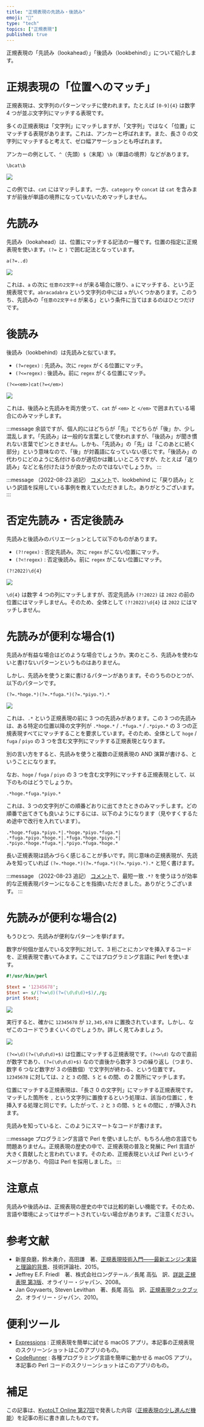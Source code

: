 ```yaml
---
title: "正規表現の先読み・後読み"
emoji: "👀"
type: "tech"
topics: ["正規表現"]
published: true
---
```


正規表現の「先読み（lookahead）」「後読み（lookbehind）」について紹介します。

# 正規表現の「位置へのマッチ」

正規表現は、文字列のパターンマッチに使われます。たとえば `[0-9]{4}` は数字 4 つが並ぶ文字列にマッチする表現です。

多くの正規表現は「文字列」にマッチしますが、「文字列」ではなく「位置」にマッチする表現があります。これは、アンカーと呼ばれます。また、長さ 0 の文字列にマッチすると考えて、ゼロ幅アサーションとも呼ばれます。

アンカーの例として、`^`（先頭）`$`（末尾）`\b`（単語の境界）などがあります。

```regex
\bcat\b
```

![](https://github.com/usami-k/technote/raw/main/2022/regex_lookahead/public/anchor.png)

この例では、`cat` にはマッチします。一方、`category` や `concat` は `cat` を含みますが前後が単語の境界になっていないためマッチしません。

# 先読み

先読み（lookahead）は、位置にマッチする記法の一種です。位置の指定に正規表現を使います。`(?=` と `)` で囲む記法となっています。

```regex
a(?=..d)
```

![](https://github.com/usami-k/technote/raw/main/2022/regex_lookahead/public/lookahead.png)

これは、`a` の次に `任意の2文字＋d` が来る場合に限り、`a` にマッチする、という正規表現です。`abracadabra` という文字列の中には `a` がいくつかあります。このうち、先読みの「`任意の2文字＋d` が来る」という条件に当てはまるのはひとつだけです。

# 後読み

後読み（lookbehind）は先読みと似ています。

* `(?=regex)` : 先読み。次に `regex` がくる位置にマッチ。
* `(?<=regex)` : 後読み。前に `regex` がくる位置にマッチ。

```regex
(?<=<em>)cat(?=</em>)
```

![](https://github.com/usami-k/technote/raw/main/2022/regex_lookahead/public/lookbehind.png)

これは、後読みと先読みを両方使って、`cat` が `<em>` と `</em>` で囲まれている場合にのみマッチします。

:::message
余談ですが、個人的にはどちらが「先」でどちらが「後」か、少し混乱します。「先読み」は一般的な言葉として使われますが、「後読み」が聞き慣れない言葉でピンときません。しかも、「先読み」の「先」は「このあとに続く部分」という意味なので、「後」が対義語になっていない感じです。「後読み」の代わりにどのように名付けるのが適切かは難しいところですが、たとえば「返り読み」などと名付けたほうが良かったのではないでしょうか。
:::

:::message
（2022-08-23 追記）
[コメント](https://zenn.dev/link/comments/e572eff21f78cb)で、lookbehind に「戻り読み」という訳語を採用している事例を教えていただきました。ありがとうございます。
:::

# 否定先読み・否定後読み

先読みと後読みのバリエーションとして以下のものがあります。

* `(?!regex)` : 否定先読み。次に `regex` がこない位置にマッチ。
* `(?<!regex)` : 否定後読み。前に `regex` がこない位置にマッチ。

```regex
(?!2022)\d{4}
```

![](https://github.com/usami-k/technote/raw/main/2022/regex_lookahead/public/lookahead_neg.png)

`\d{4}` は数字 4 つの列にマッチしますが、否定先読み `(?!2022)` は `2022` の前の位置にはマッチしません。そのため、全体として `(?!2022)\d{4}` は `2022` にはマッチしません。

# 先読みが便利な場合(1)

先読みが有益な場合はどのような場合でしょうか。実のところ、先読みを使わないと書けないパターンというものはありません。

しかし、先読みを使うと楽に書けるパターンがあります。そのうちのひとつが、以下のパターンです。

```regex
(?=.*hoge.*)(?=.*fuga.*)(?=.*piyo.*).*
```

![](https://github.com/usami-k/technote/raw/main/2022/regex_lookahead/public/lookahead_and.png)

これは、`.*` という正規表現の前に 3 つの先読みがあります。この 3 つの先読みは、ある特定の位置以降の文字列が `.*hoge.*` / `.*fuga.*` / `.*piyo.*` の 3 つの正規表現すべてにマッチすることを要求しています。そのため、全体として `hoge` / `fuga` / `piyo` の 3 つを含む文字列にマッチする正規表現となります。

別の言い方をすると、先読みを使うと複数の正規表現の AND 演算が書ける、ということになります。

なお、`hoge` / `fuga` / `piyo` の 3 つを含む文字列にマッチする正規表現として、以下のものはどうでしょうか。

```regex
.*hoge.*fuga.*piyo.*
```

これは、3 つの文字列がこの順番どおりに出てきたときのみマッチします。どの順番で出てきても良いようにするには、以下のようになります（見やすくするため途中で改行を入れています）。

```regex
.*hoge.*fuga.*piyo.*|.*hoge.*piyo.*fuga.*|
.*fuga.*piyo.*hoge.*|.*fuga.*hoge.*piyo.*|
.*piyo.*hoge.*fuga.*|.*piyo.*fuga.*hoge.*
```

長い正規表現は読みづらく感じることが多いです。同じ意味の正規表現が、先読みを知っていれば `(?=.*hoge.*)(?=.*fuga.*)(?=.*piyo.*).*` と短く書けます。

:::message
（2022-08-23 追記）
[コメント](https://zenn.dev/link/comments/e572eff21f78cb)で、最短一致 `.*?` を使うほうが効率的な正規表現パターンになることを指摘いただきました。ありがとうございます。
:::

# 先読みが便利な場合(2)

もうひとつ、先読みが便利なパターンを挙げます。

数字が何個か並んでいる文字列に対して、3 桁ごとにカンマを挿入するコードを、正規表現で書いてみます。ここではプログラミング言語に Perl を使います。

```perl
#!/usr/bin/perl

$text = '12345678';
$text =~ s/(?<=\d)(?=(\d\d\d)+$)/,/g;
print $text;
```

![](https://github.com/usami-k/technote/raw/main/2022/regex_lookahead/public/lookahead_replace.png)

実行すると、確かに `12345678` が `12,345,678` に置換されています。しかし、なぜこのコードでうまくいくのでしょうか。詳しく見てみましょう。

![](https://github.com/usami-k/technote/raw/main/2022/regex_lookahead/public/lookahead_replace_note.png)

`(?<=\d)(?=(\d\d\d)+$)` は位置にマッチする正規表現です。`(?<=\d)` なので直前が数字であり、`(?=(\d\d\d)+$)` なので直後から数字 3 つの繰り返し（つまり、数字 6 つなど数字が 3 の倍数個）で文字列が終わる、という位置です。`12345678` に対しては、`2` と `3` の間、`5` と `6` の間、の 2 箇所にマッチします。

位置にマッチする正規表現は、「長さ 0 の文字列」にマッチする正規表現です。マッチした箇所を `,` という文字列に置換するという処理は、該当の位置に `,` を挿入する処理と同じです。したがって、`2` と `3` の間、`5` と `6` の間に `,` が挿入されます。

先読みを知っていると、このようにスマートなコードが書けます。

:::message
プログラミング言語で Perl を使いましたが、もちろん他の言語でも問題ありません。正規表現の歴史の中で、正規表現の普及と発展に Perl 言語が大きく貢献したと言われています。そのため、正規表現といえば Perl というイメージがあり、今回は Perl を採用しました。
:::

# 注意点

先読みや後読みは、正規表現の歴史の中では比較的新しい機能です。そのため、言語や環境によってはサポートされていない場合があります。ご注意ください。

# 参考文献

<!-- textlint-disable -->

* 新屋良磨，鈴木勇介，高田謙　著、[正規表現技術入門――最新エンジン実装と理論的背景](https://gihyo.jp/dp/ebook/2015/978-4-7741-7326-9)、技術評論社、2015。
* Jeffrey E.F. Friedl　著、株式会社ロングテール／長尾 高弘　訳、[詳説 正規表現 第3版](https://www.oreilly.co.jp/books/9784873113593/)、オライリー・ジャパン、2008。
* Jan Goyvaerts, Steven Levithan　著、長尾 高弘　訳、[正規表現クックブック](https://www.oreilly.co.jp/books/9784873114507/)、オライリー・ジャパン、2010。

<!-- textlint-enable -->

# 便利ツール

* [Expressions](https://www.apptorium.com/expressions) : 正規表現を簡単に試せる macOS アプリ。本記事の正規表現のスクリーンショットはこのアプリのもの。
* [CodeRunner](https://coderunnerapp.com/) : 各種プログラミング言語を簡単に動かせる macOS アプリ。本記事の Perl コードのスクリーンショットはこのアプリのもの。

# 補足

この記事は、[KyotoLT Online 第27回](https://kyotolt.connpass.com/event/252441/)で発表した内容（[正規表現の少し進んだ機能](https://www.docswell.com/s/usami-k/58GRDQ-regex-lookahead)）を記事の形に書き直したものです。
